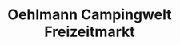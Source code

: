 ---
title: "Oehlmann Campingwelt Freizeitmarkt"
url: /panketal/oehlmann-campingwelt-freizeitmarkt/
shop: Warenhaus
---